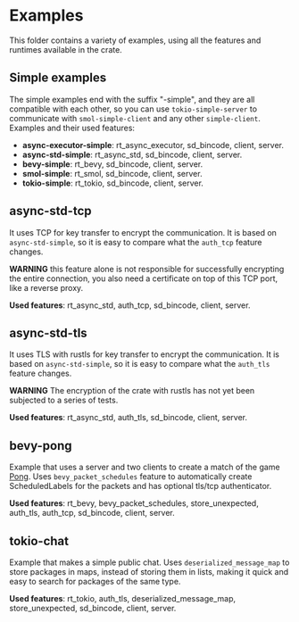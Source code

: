 # Examples

This folder contains a variety of examples, using all the features and runtimes available in the crate.

## Simple examples
The simple examples end with the suffix "-simple", and they are all compatible with each other, so you can use `tokio-simple-server` to communicate with `smol-simple-client` and any other `simple-client`. Examples and their used features:
- **async-executor-simple**: rt_async_executor, sd_bincode, client, server.
- **async-std-simple**: rt_async_std, sd_bincode, client, server.
- **bevy-simple**: rt_bevy, sd_bincode, client, server.
- **smol-simple**: rt_smol, sd_bincode, client, server.
- **tokio-simple**: rt_tokio, sd_bincode, client, server.

## async-std-tcp
It uses TCP for key transfer to encrypt the communication.
It is based on `async-std-simple`, so it is easy to compare what the `auth_tcp` feature changes.

**WARNING** this feature alone is not responsible for successfully encrypting the entire connection, you also need a certificate on top of this TCP port, like a reverse proxy.

**Used features**: rt_async_std, auth_tcp, sd_bincode, client, server.

## async-std-tls
It uses TLS with rustls for key transfer to encrypt the communication.
It is based on `async-std-simple`, so it is easy to compare what the `auth_tls` feature changes.

**WARNING** The encryption of the crate with rustls has not yet been subjected to a series of tests.

**Used features**: rt_async_std, auth_tls, sd_bincode, client, server.

## bevy-pong
Example that uses a server and two clients to create a match of the game [Pong](https://pt.wikipedia.org/wiki/Pong). Uses `bevy_packet_schedules` feature to automatically create ScheduledLabels for the packets and has optional tls/tcp authenticator.

**Used features**: rt_bevy, bevy_packet_schedules, store_unexpected, auth_tls, auth_tcp, sd_bincode, client, server.

## tokio-chat
Example that makes a simple public chat. Uses `deserialized_message_map` to store packages in maps, instead of storing them in lists, making it quick and easy to search for packages of the same type.

**Used features**: rt_tokio, auth_tls, deserialized_message_map, store_unexpected, sd_bincode, client, server.